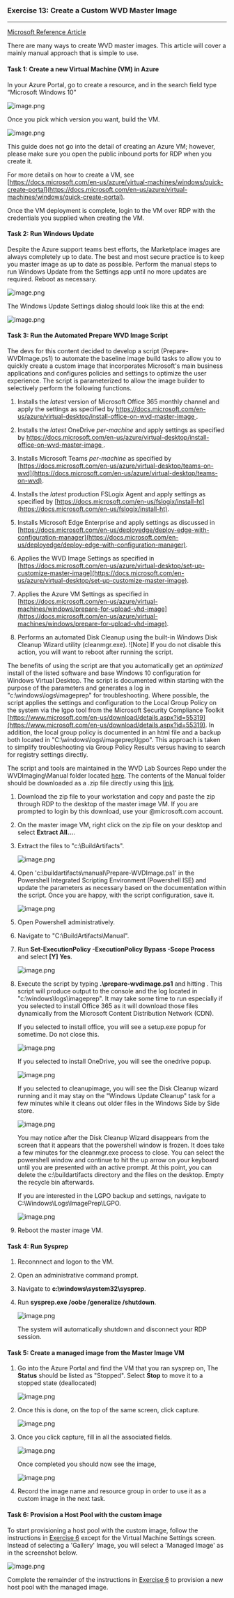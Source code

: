 ### Exercise 13: Create a Custom WVD Master Image
--------------------------------------------------------

[Microsoft Reference Article](https://docs.microsoft.com/en-us/azure/virtual-machines/windows/capture-image-resource)

There are many ways to create WVD master images. This article will cover a mainly manual approach that is simple to use.

#### Task 1: Create a new Virtual Machine (VM) in Azure 

In your Azure Portal, go to create a resource, and in the search field type
“Microsoft Windows 10”

![image.png](/.attachments/image-win10ms-mp.png)

Once you pick which version you want, build the VM.

![image.png](/.attachments/image-create-a-vm-image.png)

This guide does not go into the detail of creating an Azure VM; however, please make sure you open the public inbound ports for RDP when you create it.

For more details on how to create a VM, see [https://docs.microsoft.com/en-us/azure/virtual-machines/windows/quick-create-portal](https://docs.microsoft.com/en-us/azure/virtual-machines/windows/quick-create-portal).

Once the VM deployment is complete, login to the VM over RDP with the credentials you supplied when creating the VM.

#### Task 2: Run Windows Update

Despite the Azure support teams best efforts, the Marketplace images are always completely up to date. The best and most secure practice is to keep you master image as up to date as possible. Perform the manual steps to run Windows Update from the Settings app until no more updates are required. Reboot as necessary.

![image.png](/.attachments/image-windows-update.png)

The Windows Update Settings dialog should look like this at the end:

![image.png](/.attachments/image-up-to-date.png)

#### Task 3: Run the Automated Prepare WVD Image Script 

The devs for this content decided to develop a script (Prepare-WVDImage.ps1) to automate the baseline image build tasks to allow you to quickly create a custom image that incorporates Microsoft's main business applications and configures policies and settings to optimize the user experience. The script is parameterized to allow the image builder to selectively perform the following functions.

1. Installs the *latest* version of Microsoft Office 365 monthly channel and apply the settings as specified by [https://docs.microsoft.com/en-us/azure/virtual-desktop/install-office-on-wvd-master-image
](https://docs.microsoft.com/en-us/azure/virtual-desktop/install-office-on-wvd-master-image).

2. Installs the *latest* OneDrive *per-machine* and apply settings as specified by [https://docs.microsoft.com/en-us/azure/virtual-desktop/install-office-on-wvd-master-image
](https://docs.microsoft.com/en-us/azure/virtual-desktop/install-office-on-wvd-master-image).

3. Installs Microsoft Teams *per-machine* as specified by [https://docs.microsoft.com/en-us/azure/virtual-desktop/teams-on-wvd](https://docs.microsoft.com/en-us/azure/virtual-desktop/teams-on-wvd).

4. Installs the *latest* production FSLogix Agent and apply settings as specified by [https://docs.microsoft.com/en-us/fslogix/install-ht](https://docs.microsoft.com/en-us/fslogix/install-ht).

5. Installs Microsoft Edge Enterprise and apply settings as discussed in [https://docs.microsoft.com/en-us/deployedge/deploy-edge-with-configuration-manager](https://docs.microsoft.com/en-us/deployedge/deploy-edge-with-configuration-manager).

6. Applies the WVD Image Settings as specified in [https://docs.microsoft.com/en-us/azure/virtual-desktop/set-up-customize-master-image](https://docs.microsoft.com/en-us/azure/virtual-desktop/set-up-customize-master-image).

7. Applies the Azure VM Settings as specified in [https://docs.microsoft.com/en-us/azure/virtual-machines/windows/prepare-for-upload-vhd-image](https://docs.microsoft.com/en-us/azure/virtual-machines/windows/prepare-for-upload-vhd-image).

8. Performs an automated Disk Cleanup using the built-in Windows Disk Cleanup Wizard utility (cleanmgr.exe). ![Note] If you do not disable this action, you will want to reboot after running the script.

The benefits of using the script are that you automatically get an *optimized* install of the listed software and base Windows 10 configuration for Windows Virtual Desktop. The script is documented within starting with the purpose of the parameters and generates a log in "c:\windows\logs\imageprep" for troubleshooting. Where possible, the script applies the settings and configuration to the Local Group Policy on the system via the lgpo tool from the Microsoft Security Compliance Toolkit [https://www.microsoft.com/en-us/download/details.aspx?id=55319](https://www.microsoft.com/en-us/download/details.aspx?id=55319). In addition, the local group policy is documented in an html file and a backup both located in "C:\windows\logs\imageprep\lgpo". This approach is taken to simplify troubleshooting via Group Policy Results versus having to search for registry settings directly.

The script and tools are maintained in the WVD Lab Sources Repo under the WVDImaging\\Manual folder located [here](https://servicescode.visualstudio.com/WVD%20Bootcamp%20Labs/_git/WVDSources?path=%2FWVDImaging%2FManual). The contents of the Manual folder should be downloaded as a .zip file directly using this [link](https://servicescode.visualstudio.com/45c551a2-105f-4bdb-b096-134ebc8001c5/_apis/git/repositories/ec513ac5-8907-4014-bcb7-a84229a2d7be/items?path=%2FWVDImaging%2FManual&versionDescriptor%5BversionOptions%5D=0&versionDescriptor%5BversionType%5D=0&versionDescriptor%5Bversion%5D=master&resolveLfs=true&%24format=zip&api-version=5.0&download=true).

1. Download the zip file to your workstation and copy and paste the zip through RDP to the desktop of the master image VM. If you are prompted to login by this download, use your @microsoft.com account.

2. On the master image VM, right click on the zip file on your desktop and select **Extract All...**.

3. Extract the files to "c:\BuildArtifacts".

   ![image.png](/.attachments/image-extract-buildartifacts.png)

4. Open 'c:\buildartifacts\manual\Prepare-WVDImage.ps1' in the Powershell Integrated Scripting Environment (Powershell ISE) and update the parameters as necessary based on the documentation within the script. Once you are happy, with the script configuration, save it.

   ![image.png](/.attachments/image-edit-script.png)

5. Open Powershell administratively.

6. Navigate to "C:\BuildArtifacts\Manual".

7. Run **Set-ExecutionPolicy -ExecutionPolicy Bypass -Scope Process** and select **[Y] Yes**.

   ![image.png](/.attachments/image-powershell-setexecutionpolicy.png)

8. Execute the script by typing **.\prepare-wvdimage.ps1** and hitting <Enter>. This script will produce output to the console and the log located in "c:\windows\logs\imageprep". It may take some time to run especially if you selected to install Office 365 as it will download those files dynamically from the Microsoft Content Distribution Network (CDN).

   If you selected to install office, you will see a setup.exe popup for sometime. Do not close this.

   ![image.png](/.attachments/image-running-script1.png)

   If you selected to install OneDrive, you will see the onedrive popup.

   ![image.png](/.attachments/image-script-onedriveinstall.png)

   If you selected to cleanupimage, you will see the Disk Cleanup wizard running and it may stay on the "Windows Update Cleanup" task for a few minutes while it cleans out older files in the Windows Side by Side store.

   ![image.png](/.attachments/image-cleanmgr-running.png)

   You may notice after the Disk Cleanup Wizard disappears from the screen that it appears that the powershell window is frozen. It does take a few minutes for the cleanmgr.exe process to close. You can select the powershell window and continue to hit the up arrow on your keyboard until you are presented with an active prompt. At this point, you can delete the c:\buildartifacts directory and the files on the desktop. Empty the recycle bin afterwards.

   If you are interested in the LGPO backup and settings, navigate to C:\Windows\Logs\ImagePrep\LGPO.

   ![image.png](/.attachments/image-lgpodirectory.png)

9. Reboot the master image VM.

#### Task 4: Run Sysprep

1. Reconnnect and logon to the VM. 

2. Open an administrative command prompt.

2. Navigate to **c:\windows\system32\sysprep**.

3. Run **sysprep.exe /oobe /generalize /shutdown**.

   ![image.png](/.attachments/image-sysprep.png)

   The system will automatically shutdown and disconnect your RDP session.

#### Task 5: Create a managed image from the Master Image VM

1. Go into the Azure Portal and find the VM that you ran sysprep on, The **Status** should be listed as "Stopped". Select **Stop** to move it to a stopped state (deallocated)

   ![image.png](/.attachments/image-stop-vm.png)

2. Once this is done, on the top of the same screen, click capture.

   ![image.png](/.attachments/image-capture-image.png)

3. Once you click capture, fill in all the associated fields.

   ![image.png](/.attachments/image-createimage-dialog.png)

   Once completed you should now see the image,

   ![image.png](/.attachments/image-imageproperties.png)

4. Record the image name and resource group in order to use it as a custom image in the next task.

#### Task 6: Provision a Host Pool with the custom image 

To start provisioning a host pool with the custom image, follow the instructions in [Exercise 6](Exercise-6%3A-Deploy-a-Pooled-Host-Pool.md) except for the Virtual Machine Settings screen. Instead of selecting a 'Gallery' Image, you will select a 'Managed Image' as in the screenshot below.

![image.png](/.attachments/image-provisionhostpool-2.png)

Complete the remainder of the instructions in [Exercise 6](Exercise-6%3A-Deploy-a-Pooled-Host-Pool.md) to provision a new host pool with the managed image.